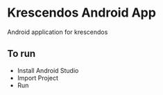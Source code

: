 # Krescendos Android App
Android application for krescendos

## To run 
- Install Android Studio
- Import Project
- Run
